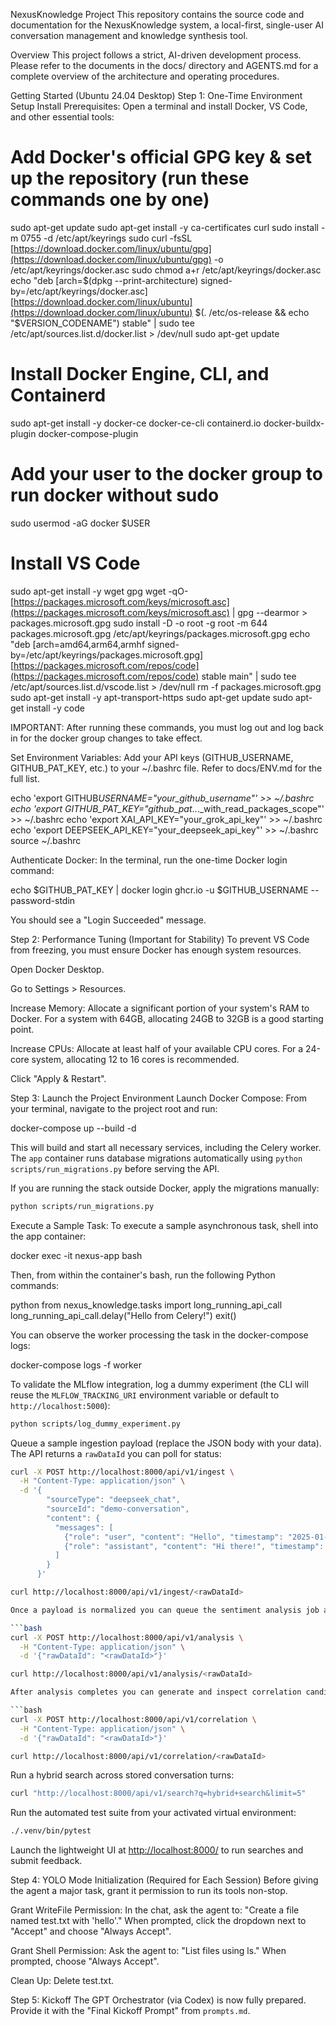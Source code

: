 NexusKnowledge Project
This repository contains the source code and documentation for the NexusKnowledge system, a local-first, single-user AI conversation management and knowledge synthesis tool.

Overview
This project follows a strict, AI-driven development process. Please refer to the documents in the docs/ directory and AGENTS.md for a complete overview of the architecture and operating procedures.

Getting Started (Ubuntu 24.04 Desktop)
Step 1: One-Time Environment Setup
Install Prerequisites: Open a terminal and install Docker, VS Code, and other essential tools:

# Add Docker's official GPG key & set up the repository (run these commands one by one)

sudo apt-get update
sudo apt-get install -y ca-certificates curl
sudo install -m 0755 -d /etc/apt/keyrings
sudo curl -fsSL [https://download.docker.com/linux/ubuntu/gpg](https://download.docker.com/linux/ubuntu/gpg) -o /etc/apt/keyrings/docker.asc
sudo chmod a+r /etc/apt/keyrings/docker.asc
echo "deb [arch=$(dpkg --print-architecture) signed-by=/etc/apt/keyrings/docker.asc] [https://download.docker.com/linux/ubuntu](https://download.docker.com/linux/ubuntu) $(. /etc/os-release && echo "$VERSION_CODENAME") stable" | sudo tee /etc/apt/sources.list.d/docker.list > /dev/null
sudo apt-get update

# Install Docker Engine, CLI, and Containerd

sudo apt-get install -y docker-ce docker-ce-cli containerd.io docker-buildx-plugin docker-compose-plugin

# Add your user to the docker group to run docker without sudo

sudo usermod -aG docker $USER

# Install VS Code

sudo apt-get install -y wget gpg
wget -qO- [https://packages.microsoft.com/keys/microsoft.asc](https://packages.microsoft.com/keys/microsoft.asc) | gpg --dearmor > packages.microsoft.gpg
sudo install -D -o root -g root -m 644 packages.microsoft.gpg /etc/apt/keyrings/packages.microsoft.gpg
echo "deb [arch=amd64,arm64,armhf signed-by=/etc/apt/keyrings/packages.microsoft.gpg] [https://packages.microsoft.com/repos/code](https://packages.microsoft.com/repos/code) stable main" | sudo tee /etc/apt/sources.list.d/vscode.list > /dev/null
rm -f packages.microsoft.gpg
sudo apt-get install -y apt-transport-https
sudo apt-get update
sudo apt-get install -y code

IMPORTANT: After running these commands, you must log out and log back in for the docker group changes to take effect.

Set Environment Variables: Add your API keys (GITHUB_USERNAME, GITHUB_PAT_KEY, etc.) to your ~/.bashrc file. Refer to docs/ENV.md for the full list.

echo 'export GITHUB*USERNAME="your_github_username"' >> ~/.bashrc
echo 'export GITHUB_PAT_KEY="github_pat*...\_with_read_packages_scope"' >> ~/.bashrc
echo 'export XAI_API_KEY="your_grok_api_key"' >> ~/.bashrc
echo 'export DEEPSEEK_API_KEY="your_deepseek_api_key"' >> ~/.bashrc
source ~/.bashrc

Authenticate Docker: In the terminal, run the one-time Docker login command:

echo $GITHUB_PAT_KEY | docker login ghcr.io -u $GITHUB_USERNAME --password-stdin

You should see a "Login Succeeded" message.

Step 2: Performance Tuning (Important for Stability)
To prevent VS Code from freezing, you must ensure Docker has enough system resources.

Open Docker Desktop.

Go to Settings > Resources.

Increase Memory: Allocate a significant portion of your system's RAM to Docker. For a system with 64GB, allocating 24GB to 32GB is a good starting point.

Increase CPUs: Allocate at least half of your available CPU cores. For a 24-core system, allocating 12 to 16 cores is recommended.

Click "Apply & Restart".

Step 3: Launch the Project Environment
Launch Docker Compose: From your terminal, navigate to the project root and run:

docker-compose up --build -d

This will build and start all necessary services, including the Celery worker. The `app` container runs database migrations automatically using `python scripts/run_migrations.py` before serving the API.

If you are running the stack outside Docker, apply the migrations manually:

```bash
python scripts/run_migrations.py
```

Execute a Sample Task: To execute a sample asynchronous task, shell into the app container:

docker exec -it nexus-app bash

Then, from within the container's bash, run the following Python commands:

python
from nexus_knowledge.tasks import long_running_api_call
long_running_api_call.delay("Hello from Celery!")
exit()

You can observe the worker processing the task in the docker-compose logs:

docker-compose logs -f worker

To validate the MLflow integration, log a dummy experiment (the CLI will reuse the `MLFLOW_TRACKING_URI` environment variable or default to `http://localhost:5000`):

```bash
python scripts/log_dummy_experiment.py
```

Queue a sample ingestion payload (replace the JSON body with your data). The API returns a `rawDataId` you can poll for status:

````bash
curl -X POST http://localhost:8000/api/v1/ingest \
  -H "Content-Type: application/json" \
  -d '{
        "sourceType": "deepseek_chat",
        "sourceId": "demo-conversation",
        "content": {
          "messages": [
            {"role": "user", "content": "Hello", "timestamp": "2025-01-01T00:00:00Z"},
            {"role": "assistant", "content": "Hi there!", "timestamp": "2025-01-01T00:00:05Z"}
          ]
        }
      }'

curl http://localhost:8000/api/v1/ingest/<rawDataId>

Once a payload is normalized you can queue the sentiment analysis job and check its status:

```bash
curl -X POST http://localhost:8000/api/v1/analysis \
  -H "Content-Type: application/json" \
  -d '{"rawDataId": "<rawDataId>"}'

curl http://localhost:8000/api/v1/analysis/<rawDataId>

After analysis completes you can generate and inspect correlation candidates:

```bash
curl -X POST http://localhost:8000/api/v1/correlation \
  -H "Content-Type: application/json" \
  -d '{"rawDataId": "<rawDataId>"}'

curl http://localhost:8000/api/v1/correlation/<rawDataId>
````

Run a hybrid search across stored conversation turns:

```bash
curl "http://localhost:8000/api/v1/search?q=hybrid+search&limit=5"
```

Run the automated test suite from your activated virtual environment:

```bash
./.venv/bin/pytest
```

Launch the lightweight UI at <http://localhost:8000/> to run searches and submit feedback.

Step 4: YOLO Mode Initialization (Required for Each Session)
Before giving the agent a major task, grant it permission to run its tools non-stop.

Grant WriteFile Permission: In the chat, ask the agent to: "Create a file named test.txt with 'hello'." When prompted, click the dropdown next to "Accept" and choose "Always Accept".

Grant Shell Permission: Ask the agent to: "List files using ls." When prompted, choose "Always Accept".

Clean Up: Delete test.txt.

Step 5: Kickoff
The GPT Orchestrator (via Codex) is now fully prepared. Provide it with the "Final Kickoff Prompt" from `prompts.md`.
